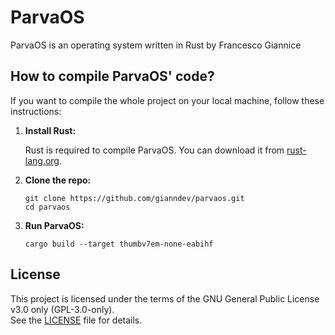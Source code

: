 # ParvaOS

ParvaOS is an operating system written in Rust by Francesco Giannice

<!-- ## Features

- [INSERT HERE] -->

## How to compile ParvaOS' code?

If you want to compile the whole project on your local machine, follow these instructions:

1. **Install Rust:**

   Rust is required to compile ParvaOS. You can download it from [rust-lang.org](https://www.rust-lang.org/).

2. **Clone the repo:**

    ```
    git clone https://github.com/gianndev/parvaos.git
    cd parvaos
    ```

3. **Run ParvaOS:**

    ```
    cargo build --target thumbv7em-none-eabihf
    ```

## License

This project is licensed under the terms of the GNU General Public License v3.0 only (GPL-3.0-only).  
See the [LICENSE](./LICENSE) file for details.